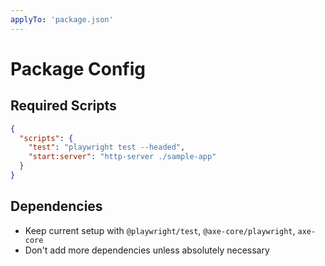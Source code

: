 ```yaml
---
applyTo: 'package.json'
---
```


# Package Config

## Required Scripts

```json
{
  "scripts": {
    "test": "playwright test --headed",
    "start:server": "http-server ./sample-app"
  }
}
```

## Dependencies

- Keep current setup with `@playwright/test`, `@axe-core/playwright`, `axe-core`
- Don't add more dependencies unless absolutely necessary
